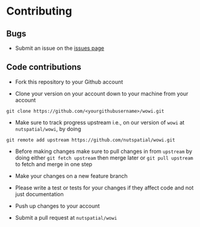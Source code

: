 # Contributing

## Bugs

* Submit an issue on the [issues page](https://github.com/nutspatial/wowi/issues)

## Code contributions

* Fork this repository to your Github account

* Clone your version on your account down to your machine from your account 

```
git clone https://github.com/<yourgithubusername>/wowi.git
```

* Make sure to track progress upstream i.e., on our version of `wowi` 
at `nutspatial/wowi`, by doing 

```
git remote add upstream https://github.com/nutspatial/wowi.git
```

* Before making changes make sure to pull changes in from `upstream` by doing 
either `git fetch upstream` then merge later or `git pull upstream` to fetch 
and merge in one step

* Make your changes on a new feature branch

* Please write a test or tests for your changes if they affect code and not just 
documentation

* Push up changes to your account

* Submit a pull request at `nutspatial/wowi`
